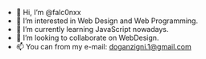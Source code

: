 - 👋 Hi, I’m @falc0nxx
- 👀 I’m interested in Web Design and Web Programming. 
- 🌱 I’m currently learning JavaScript nowadays.
- 💞️ I’m looking to collaborate on WebDesign.
- 📫 You can from my e-mail: doganzigni.1@gmail.com

<!---
falc0nxx/falc0nxx is a ✨ special ✨ repository because its `README.md` (this file) appears on your GitHub profile.
You can click the Preview link to take a look at your changes.
--->

